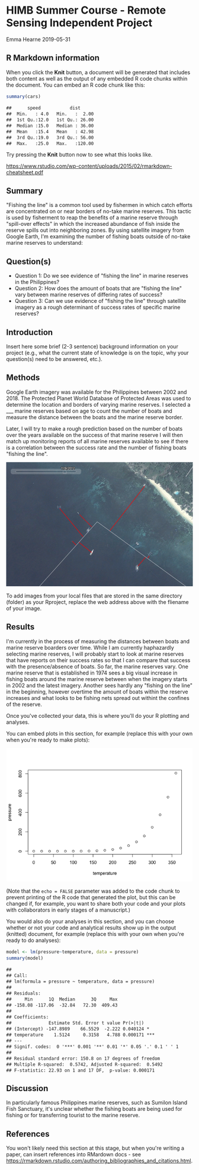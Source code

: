 HIMB Summer Course - Remote Sensing Independent Project
================
Emma Hearne
2019-05-31

R Markdown information
----------------------

When you click the **Knit** button, a document will be generated that includes both content as well as the output of any embedded R code chunks within the document. You can embed an R code chunk like this:

``` r
summary(cars)
```

    ##      speed           dist       
    ##  Min.   : 4.0   Min.   :  2.00  
    ##  1st Qu.:12.0   1st Qu.: 26.00  
    ##  Median :15.0   Median : 36.00  
    ##  Mean   :15.4   Mean   : 42.98  
    ##  3rd Qu.:19.0   3rd Qu.: 56.00  
    ##  Max.   :25.0   Max.   :120.00

Try pressing the **Knit** button now to see what this looks like.

<https://www.rstudio.com/wp-content/uploads/2015/02/rmarkdown-cheatsheet.pdf>

Summary
-------

"Fishing the line" is a common tool used by fishermen in which catch efforts are concentrated on or near borders of no-take marine reserves. This tactic is used by fisherment to reap the benefits of a marine reserve through "spill-over effects" in which the increased abundance of fish inside the reserve spills out into neighboring zones. By using satellite imagery from Google Earth, I'm examining the number of fishing boats outside of no-take marine reserves to understand:

Question(s)
-----------

-   Question 1: Do we see evidence of "fishing the line" in marine reserves in the Philippines?
-   Question 2: How does the amount of boats that are "fishing the line" vary between marine reserves of differing rates of success?
-   Question 3: Can we use evidence of "fishing the line" through satellite imagery as a rough determinant of success rates of specific marine reserves?

Introduction
------------

Insert here some brief (2-3 sentence) background information on your project (e.g., what the current state of knowledge is on the topic, why your question(s) need to be answered, etc.).

Methods
-------

Google Earth imagery was available for the Philippines between 2002 and 2018. The Protected Planet World Database of Protected Areas was used to determine the location and borders of varying marine reserves. I selected a \_\_\_ marine reserves based on age to count the number of boats and measure the distance between the boats and the marine reserve border.

Later, I will try to make a rough prediction based on the number of boats over the years available on the success of that marine reserve I will then match up monitoring reports of all marine reserves available to see if there is a correlation between the success rate and the number of fishing boats "fishing the line".

!["A poor example of the measuring I'm doing."](Photo1.png)

To add images from your local files that are stored in the same directory (folder) as your Rproject, replace the web address above with the fliename of your image.

Results
-------

I'm currently in the process of measuring the distances between boats and marine reserve boarders over time. While I am currently haphazardly selecting marine reserves, I will probably start to look at marine reserves that have reports on their success rates so that I can compare that success with the presence/absence of boats. So far, the marine reserves vary. One marine reserve that is established in 1974 sees a big visual increase in fishing boats around the marine reserve between when the imagery starts in 2002 and the latest imagery. Another sees hardly any "fishing on the line" in the beginning, however overtime the amount of boats within the reserve increases and what looks to be fishing nets spread out withint the confines of the reserve.

Once you've collected your data, this is where you'll do your R plotting and analyses.

You can embed plots in this section, for example (replace this with your own when you're ready to make plots):

![](IndependentProject_files/figure-markdown_github/pressure%20plot-1.png)

(Note that the `echo = FALSE` parameter was added to the code chunk to prevent printing of the R code that generated the plot, but this can be changed if, for example, you want to share both your code and your plots with collaborators in early stages of a manuscript.)

You would also do your analyses in this section, and you can choose whether or not your code and analytical results show up in the output (knitted) document, for example (replace this with your own when you're ready to do analyses):

``` r
model <- lm(pressure~temperature, data = pressure)
summary(model)
```

    ## 
    ## Call:
    ## lm(formula = pressure ~ temperature, data = pressure)
    ## 
    ## Residuals:
    ##     Min      1Q  Median      3Q     Max 
    ## -158.08 -117.06  -32.84   72.30  409.43 
    ## 
    ## Coefficients:
    ##              Estimate Std. Error t value Pr(>|t|)    
    ## (Intercept) -147.8989    66.5529  -2.222 0.040124 *  
    ## temperature    1.5124     0.3158   4.788 0.000171 ***
    ## ---
    ## Signif. codes:  0 '***' 0.001 '**' 0.01 '*' 0.05 '.' 0.1 ' ' 1
    ## 
    ## Residual standard error: 150.8 on 17 degrees of freedom
    ## Multiple R-squared:  0.5742, Adjusted R-squared:  0.5492 
    ## F-statistic: 22.93 on 1 and 17 DF,  p-value: 0.000171

Discussion
----------

In particularly famous Philippines marine reserves, such as Sumilon Island Fish Sanctuary, it's unclear whether the fishing boats are being used for fishing or for transferring tourist to the marine reserve.

References
----------

You won't likely need this section at this stage, but when you're writing a paper, can insert references into RMardown docs - see <https://rmarkdown.rstudio.com/authoring_bibliographies_and_citations.html>.
